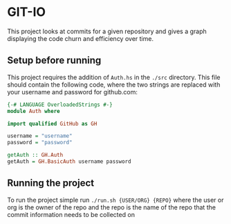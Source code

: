 # GIT-IO
This project looks at commits for a given repository and gives a graph displaying
the code churn and efficiency over time.

## Setup before running
This project requires the addition of `Auth.hs` in the `./src` directory. This file
should contain the following code, where the two strings are replaced with your
username and password for github.com:
 ```Haskell
 {-# LANGUAGE OverloadedStrings #-}
 module Auth where

 import qualified GitHub as GH

 username = "username"
 password = "password"

 getAuth :: GH.Auth
 getAuth = GH.BasicAuth username password
 ```

 ## Running the project
 To run the project simple run `./run.sh {USER/ORG} {REPO}`
 where the user or org is the owner of the repo and the repo is the name of the
 repo that the commit information needs to be collected on
